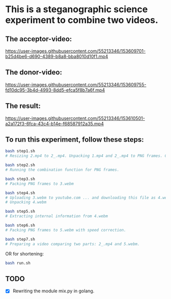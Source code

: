 # This is a steganographic science experiment to combine two videos.

## The acceptor-video:

https://user-images.githubusercontent.com/55213346/153609701-b25d4be6-d690-4389-b8a8-bba8010d10f1.mp4


## The donor-video:

https://user-images.githubusercontent.com/55213346/153609755-fd10dc95-3b4d-4993-8dd5-efca5f8b7a6f.mp4


## The result:

https://user-images.githubusercontent.com/55213346/153610501-a2a172f3-6fca-43c4-b14e-f68587912a35.mp4


## To run this experiment, follow these steps:

```bash
bash step1.sh
# Resizing 2.mp4 to 2_.mp4. Unpacking 1.mp4 and 2_.mp4 to PNG frames. Checking the combination function. 
```

```bash
bash step2.sh
# Running the combination function for PNG frames.
```

```bash
bash step3.sh
# Packing PNG frames to 3.webm
```

```bash
bash step4.sh
# Uploading 3.webm to youtube.com ... and downloading this file as 4.webm.
# Unpacking 4.webm
```

```bash
bash step5.sh
# Extracting internal information from 4.webm
```

```bash
bash step6.sh
# Packing PNG frames to 5.webm with speed correction.
```

```bash
bash step7.sh
# Preparing a video comparing two parts: 2_.mp4 and 5.webm.  
```

OR for shortening:

```bash
bash run.sh
```

## TODO
- [X] Rewriting the module mix.py in golang.

